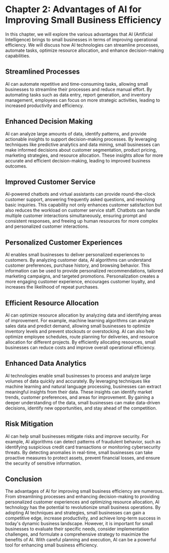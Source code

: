 Chapter 2: Advantages of AI for Improving Small Business Efficiency
===================================================================

In this chapter, we will explore the various advantages that AI (Artificial Intelligence) brings to small businesses in terms of improving operational efficiency. We will discuss how AI technologies can streamline processes, automate tasks, optimize resource allocation, and enhance decision-making capabilities.

Streamlined Processes
---------------------

AI can automate repetitive and time-consuming tasks, allowing small businesses to streamline their processes and reduce manual effort. By automating tasks such as data entry, report generation, and inventory management, employees can focus on more strategic activities, leading to increased productivity and efficiency.

Enhanced Decision Making
------------------------

AI can analyze large amounts of data, identify patterns, and provide actionable insights to support decision-making processes. By leveraging techniques like predictive analytics and data mining, small businesses can make informed decisions about customer segmentation, product pricing, marketing strategies, and resource allocation. These insights allow for more accurate and efficient decision-making, leading to improved business outcomes.

Improved Customer Service
-------------------------

AI-powered chatbots and virtual assistants can provide round-the-clock customer support, answering frequently asked questions, and resolving basic inquiries. This capability not only enhances customer satisfaction but also reduces the workload on customer service staff. Chatbots can handle multiple customer interactions simultaneously, ensuring prompt and consistent responses, and freeing up human resources for more complex and personalized customer interactions.

Personalized Customer Experiences
---------------------------------

AI enables small businesses to deliver personalized experiences to customers. By analyzing customer data, AI algorithms can understand customer preferences, purchase history, and browsing behavior. This information can be used to provide personalized recommendations, tailored marketing campaigns, and targeted promotions. Personalization creates a more engaging customer experience, encourages customer loyalty, and increases the likelihood of repeat purchases.

Efficient Resource Allocation
-----------------------------

AI can optimize resource allocation by analyzing data and identifying areas of improvement. For example, machine learning algorithms can analyze sales data and predict demand, allowing small businesses to optimize inventory levels and prevent stockouts or overstocking. AI can also help optimize employee schedules, route planning for deliveries, and resource allocation for different projects. By efficiently allocating resources, small businesses can reduce costs and improve overall operational efficiency.

Enhanced Data Analytics
-----------------------

AI technologies enable small businesses to process and analyze large volumes of data quickly and accurately. By leveraging techniques like machine learning and natural language processing, businesses can extract meaningful insights from their data. These insights can identify market trends, customer preferences, and areas for improvement. By gaining a deeper understanding of the data, small businesses can make data-driven decisions, identify new opportunities, and stay ahead of the competition.

Risk Mitigation
---------------

AI can help small businesses mitigate risks and improve security. For example, AI algorithms can detect patterns of fraudulent behavior, such as identifying suspicious credit card transactions or monitoring cybersecurity threats. By detecting anomalies in real-time, small businesses can take proactive measures to protect assets, prevent financial losses, and ensure the security of sensitive information.

Conclusion
----------

The advantages of AI for improving small business efficiency are numerous. From streamlining processes and enhancing decision-making to providing personalized customer experiences and optimizing resource allocation, AI technology has the potential to revolutionize small business operations. By adopting AI techniques and strategies, small businesses can gain a competitive edge, increase productivity, and achieve long-term success in today's dynamic business landscape. However, it is important for small businesses to evaluate their specific needs, consider implementation challenges, and formulate a comprehensive strategy to maximize the benefits of AI. With careful planning and execution, AI can be a powerful tool for enhancing small business efficiency.
